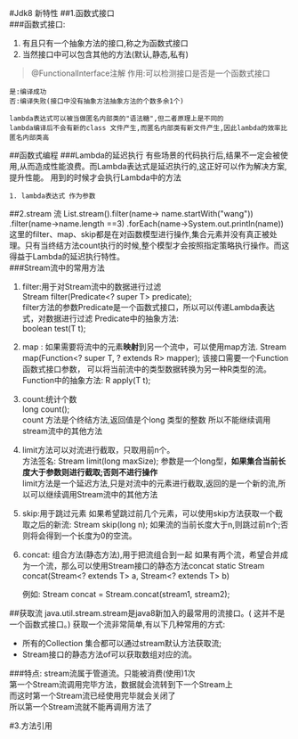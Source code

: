 #Jdk8 新特性
##1.函数式接口	
###函数式接口:
 1. 有且只有一个抽象方法的接口,称之为函数式接口
 2. 当然接口中可以包含其他的方法(默认,静态,私有)
>@FunctionalInterface注解
>作用:可以检测接口是否是一个函数式接口
>
	是:编译成功
	否:编译失败(接口中没有抽象方法抽象方法的个数多余1个)

	lambda表达式可以被当做匿名内部类的"语法糖",但二者原理上是不同的
	lambda编译后不会有新的class 文件产生,而匿名内部类有新文件产生,因此lambda的效率比匿名内部类高

##函数式编程
###Lambda的延迟执行 
	有些场景的代码执行后,结果不一定会被使用,从而造成性能浪费。而Lambda表达式是延迟执行的,这正好可以作为解决方案,提升性能。
	用到的时候才会执行Lambda中的方法
	
	1. lambda表达式 作为参数
  

##2.stream 流
	List.stream().filter(name-> name.startWith("wang"))
				 .filter(name->name.length ==3)
				.forEach(name->System.out.println(name))
 这里的filter、map、skip都是在对函数模型进行操作,集合元素并没有真正被处理。只有当终结方法count执行的时候,整个模型才会按照指定策略执行操作。而这得益于Lambda的延迟执行特性。		 	
###Stream流中的常用方法
1. filter:用于对Stream流中的数据进行过滤</br>
Stream<T> filter(Predicate<? super T> predicate);</br>
filter方法的参数Predicate是一个函数式接口，所以可以传递Lambda表达式，对数据进行过滤
Predicate中的抽象方法:</br>
boolean test(T t);

2. map :
 如果需要将流中的元素**映射**到另一个流中，可以使用map方法.
<R> Stream<R> map(Function<? super T, ? extends R> mapper);
该接口需要一个Function函数式接口参数， 可以将当前流中的类型数据转换为另一种R类型的流。
Function中的抽象方法:
R apply(T t);

3. count:统计个数</br>
	long count();</br>
count 方法是个终结方法,返回值是个long 类型的整数 所以不能继续调用stream流中的其他方法

4. limit方法可以对流进行截取，只取用前n个。</br>
方法签名:
Stream<T> limit(long maxSize);
参数是一个long型，**如果集合当前长度大于参数则进行截取;否则不进行操作**</br>
limit方法是一个延迟方法,只是对流中的元素进行截取,返回的是一个新的流,所以可以继续调用Stream流中的其他方法

5. skip:用于跳过元素
如果希望跳过前几个元素，可以使用skip方法获取一个截取之后的新流:
Stream<T> skip(long n);
如果流的当前长度大于n,则跳过前n个;否则将会得到一个长度为0的空流。

6. concat: 组合方法(静态方法),用于把流组合到一起
如果有两个流，希望合并成为一个流，那么可以使用Stream接口的静态方法concat
static <T> Stream<T> concat(Stream<? extends T> a, Stream<? extends T> b)
	
	例如:
	Stream<String> concat = Stream.concat(stream1, stream2);

##获取流
java.util.stream.stream<T>是java8新加入的最常用的流接口。( 这并不是一个函数式接口。)
获取一个流非常简单,有以下几种常用的方式:

- 所有的Collection 集合都可以通过stream默认方法获取流;
- Stream接口的静态方法of可以获取数组对应的流。
 
###特点:
stream流属于管道流。只能被消费(使用)1次 </br>
第一个Stream流调用完毕方法，数据就会流转到下一个Stream上 </br>
而这时第一个Stream流已经使用完毕就会关闭了 </br>
所以第一个Stream流就不能再调用方法了 </br>

#3.方法引用
 